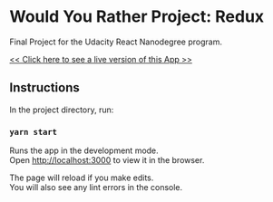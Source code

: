 # Would You Rather Project: Redux

Final Project for the Udacity React Nanodegree program.

[<< Click here to see a live version of this App >>](https://devon-reactnd-wouldyourather.herokuapp.com/)

## Instructions

In the project directory, run:

### `yarn start`

Runs the app in the development mode.\
Open [http://localhost:3000](http://localhost:3000) to view it in the browser.

The page will reload if you make edits.\
You will also see any lint errors in the console.
